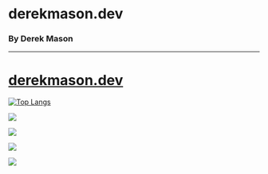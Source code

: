 
# derekmason.dev
### By Derek Mason
---

# [derekmason.dev](https://www.derekmason.dev/)

[![Top Langs](https://github-readme-stats.vercel.app/api/top-langs/?username=3derekmason)](https://github.com/anuraghazra/github-readme-stats&theme=cobalt)

![](https://github-profile-summary-cards.vercel.app/api/cards/profile-details?username=3derekmason&theme=vue)

![](https://github-readme-streak-stats.herokuapp.com/?user=3derekmason)

![](https://github-readme-stats.vercel.app/api?username=3derekmason)

![](https://hits.seeyoufarm.com/api/count/incr/badge.svg?url=https%3A%2F%2Fgithub.com%2F3derekmason1212%2Fhit-counter)
